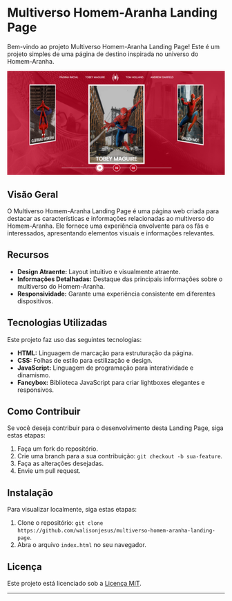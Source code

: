# Multiverso Homem-Aranha Landing Page

Bem-vindo ao projeto Multiverso Homem-Aranha Landing Page! Este é um projeto simples de uma página de destino inspirada no universo do Homem-Aranha.

 ![Preview da Página](https://github.com/walisonjesus/homem-aranha/blob/main/assets/images/foto-readme.png?raw=true)

## Visão Geral

O Multiverso Homem-Aranha Landing Page é uma página web criada para destacar as características e informações relacionadas ao multiverso do Homem-Aranha. Ele fornece uma experiência envolvente para os fãs e interessados, apresentando elementos visuais e informações relevantes.

## Recursos

- **Design Atraente:** Layout intuitivo e visualmente atraente.
- **Informações Detalhadas:** Destaque das principais informações sobre o multiverso do Homem-Aranha.
- **Responsividade:** Garante uma experiência consistente em diferentes dispositivos.

## Tecnologias Utilizadas

Este projeto faz uso das seguintes tecnologias:

- **HTML:** Linguagem de marcação para estruturação da página.
- **CSS:** Folhas de estilo para estilização e design.
- **JavaScript:** Linguagem de programação para interatividade e dinamismo.
- **Fancybox:** Biblioteca JavaScript para criar lightboxes elegantes e responsivos.

## Como Contribuir

Se você deseja contribuir para o desenvolvimento desta Landing Page, siga estas etapas:

1. Faça um fork do repositório.
2. Crie uma branch para a sua contribuição: `git checkout -b sua-feature`.
3. Faça as alterações desejadas.
4. Envie um pull request.

## Instalação

Para visualizar localmente, siga estas etapas:

1. Clone o repositório: `git clone https://github.com/walisonjesus/multiverso-homem-aranha-landing-page`.
2. Abra o arquivo `index.html` no seu navegador.

## Licença

Este projeto está licenciado sob a [Licença MIT](LICENSE).

---
